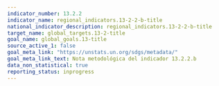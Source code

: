 ```yaml
---
indicator_number: 13.2.2
indicator_name: regional_indicators.13-2-2-b-title
national_indicator_description: regional_indicators.13-2-2-b-title
target_name: global_targets.13-2-title
goal_name: global_goals.13-title
source_active_1: false
goal_meta_link: "https://unstats.un.org/sdgs/metadata/"
goal_meta_link_text: Nota metodológica del indicador 13.2.2.b
data_non_statistical: true
reporting_status: inprogress
---
```

